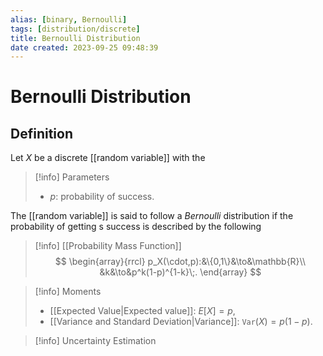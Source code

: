 ```yaml
---
alias: [binary, Bernoulli]
tags: [distribution/discrete]
title: Bernoulli Distribution
date created: 2023-09-25 09:48:39
---
```


# Bernoulli Distribution

## Definition

Let $X$ be a discrete [[random variable]] with the

> [!info] Parameters
> - $p$: probability of success.

The [[random variable]] is said to follow a _Bernoulli_ distribution if the probability of getting s success is described by the following

> [!info] [[Probability Mass Function]]
> $$
> \begin{array}{rrcl}
> p_X(\cdot,p):&\{0,1\}&\to&\mathbb{R}\\
> &k&\to&p^k(1-p)^{1-k}\;.
> \end{array}
> $$

> [!info] Moments
> - [[Expected Value|Expected value]]: $E[X]=p$,
> - [[Variance and Standard Deviation|Variance]]: $\texttt{Var}(X)=p(1-p)$.

> [!info] Uncertainty Estimation
>